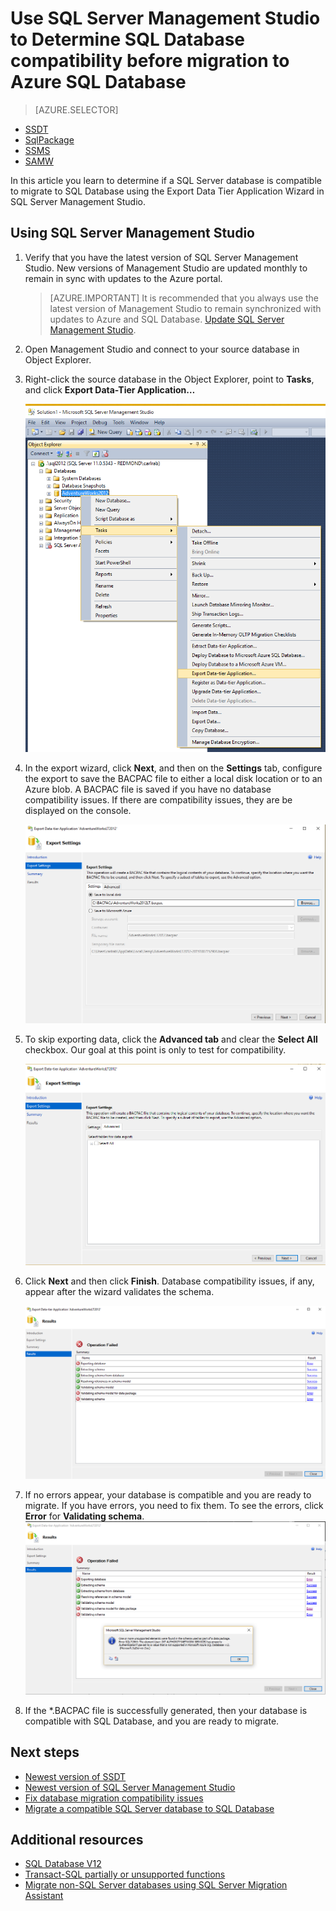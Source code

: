 <properties
    pageTitle="SSMS: Azure SQL Server database compatibility | Azure"
    description="In this article you learn to determine if a SQL Server database is compatible to migrate to SQL Database using the Export Data Tier Application Wizard in SQL Server Management Studio."
    keywords="Microsoft Azure SQL Database, database migration, SQL Database compatibility, Export Data Tier Application Wizard"
    services="sql-database"
    documentationcenter=""
    author="CarlRabeler"
    manager="jhubbard"
    editor="" />
<tags
    ms.assetid="c9ead868-aa1e-4a92-a099-6baf7c0dda32"
    ms.service="sql-database"
    ms.custom="migrate and move"
    ms.devlang="NA"
    ms.topic="article"
    ms.tgt_pltfrm="NA"
    ms.workload="sqldb-migrate"
    ms.date="01/10/2017"
    wacn.date=""
    ms.author="carlrab" />

# Use SQL Server Management Studio to Determine SQL Database compatibility before migration to Azure SQL Database

> [AZURE.SELECTOR]
- [SSDT](/documentation/articles/sql-database-cloud-migrate-fix-compatibility-issues-ssdt/)
- [SqlPackage](/documentation/articles/sql-database-cloud-migrate-determine-compatibility-sqlpackage/)
- [SSMS](/documentation/articles/sql-database-cloud-migrate-determine-compatibility-ssms/)
- [SAMW](/documentation/articles/sql-database-cloud-migrate-fix-compatibility-issues/)
 
In this article you learn to determine if a SQL Server database is compatible to migrate to SQL Database using the Export Data Tier Application Wizard in SQL Server Management Studio.

## Using SQL Server Management Studio
1. Verify that you have the latest version of SQL Server Management Studio. New versions of Management Studio are updated monthly to remain in sync with updates to the Azure portal.

 	 > [AZURE.IMPORTANT] It is recommended that you always use the latest version of Management Studio to remain synchronized with updates to Azure and SQL Database. [Update SQL Server Management Studio](https://msdn.microsoft.com/zh-cn/library/mt238290.aspx).

2. Open Management Studio and connect to your source database in Object Explorer.
3. Right-click the source database in the Object Explorer, point to **Tasks**, and click **Export Data-Tier Application…**

	![Export a data-tier application from the Tasks menu](./media/sql-database-cloud-migrate/TestForCompatibilityUsingSSMS01.png)

4. In the export wizard, click **Next**, and then on the **Settings** tab, configure the export to save the BACPAC file to either a local disk location or to an Azure blob. A BACPAC file is saved if you have no database compatibility issues. If there are compatibility issues, they are be displayed on the console.

	![Export settings](./media/sql-database-cloud-migrate/TestForCompatibilityUsingSSMS02.png)

5. To skip exporting data, click the **Advanced tab** and clear the **Select All** checkbox. Our goal at this point is only to test for compatibility.

	![Export settings](./media/sql-database-cloud-migrate/TestForCompatibilityUsingSSMS03.png)

6. Click **Next** and then click **Finish**. Database compatibility issues, if any, appear after the wizard validates the schema.

	![Export settings](./media/sql-database-cloud-migrate/TestForCompatibilityUsingSSMS04.png)

7. If no errors appear, your database is compatible and you are ready to migrate. If you have errors, you need to fix them. To see the errors, click **Error** for **Validating schema**. 
	![Export settings](./media/sql-database-cloud-migrate/TestForCompatibilityUsingSSMS05.png)

8.	If the *.BACPAC file is successfully generated, then your database is compatible with SQL Database, and you are ready to migrate.

## Next steps

- [Newest version of SSDT](https://msdn.microsoft.com/zh-cn/library/mt204009.aspx)
- [Newest version of SQL Server Management Studio](https://msdn.microsoft.com/zh-cn/library/mt238290.aspx)
- [Fix database migration compatibility issues](/documentation/articles/sql-database-cloud-migrate/#fix-database-migration-compatibility-issues)
- [Migrate a compatible SQL Server database to SQL Database](/documentation/articles/sql-database-cloud-migrate/#migrate-a-compatible-sql-server-database-to-sql-database)

## Additional resources

- [SQL Database V12](/documentation/articles/sql-database-features/)
- [Transact-SQL partially or unsupported functions](/documentation/articles/sql-database-transact-sql-information/)
- [Migrate non-SQL Server databases using SQL Server Migration Assistant](http://blogs.msdn.com/b/ssma/)
